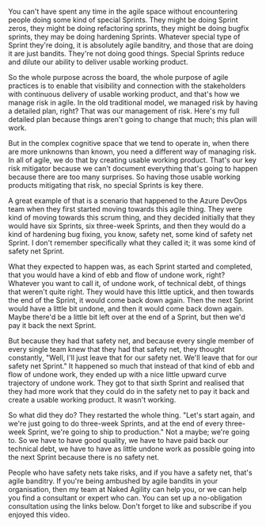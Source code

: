 You can't have spent any time in the agile space without encountering people doing some kind of special Sprints. They might be doing Sprint zeros, they might be doing refactoring sprints, they might be doing bugfix sprints, they may be doing hardening Sprints. Whatever special type of Sprint they're doing, it is absolutely agile banditry, and those that are doing it are just bandits. They're not doing good things. Special Sprints reduce and dilute our ability to deliver usable working product. 

So the whole purpose across the board, the whole purpose of agile practices is to enable that visibility and connection with the stakeholders with continuous delivery of usable working product, and that's how we manage risk in agile. In the old traditional model, we managed risk by having a detailed plan, right? That was our management of risk. Here's my full detailed plan because things aren't going to change that much; this plan will work. 

But in the complex cognitive space that we tend to operate in, when there are more unknowns than known, you need a different way of managing risk. In all of agile, we do that by creating usable working product. That's our key risk mitigator because we can't document everything that's going to happen because there are too many surprises. So having those usable working products mitigating that risk, no special Sprints is key there. 

A great example of that is a scenario that happened to the Azure DevOps team when they first started moving towards this agile thing. They were kind of moving towards this scrum thing, and they decided initially that they would have six Sprints, six three-week Sprints, and then they would do a kind of hardening bug fixing, you know, safety net, some kind of safety net Sprint. I don't remember specifically what they called it; it was some kind of safety net Sprint. 

What they expected to happen was, as each Sprint started and completed, that you would have a kind of ebb and flow of undone work, right? Whatever you want to call it, of undone work, of technical debt, of things that weren't quite right. They would have this little uptick, and then towards the end of the Sprint, it would come back down again. Then the next Sprint would have a little bit undone, and then it would come back down again. Maybe there'd be a little bit left over at the end of a Sprint, but then we'd pay it back the next Sprint. 

But because they had that safety net, and because every single member of every single team knew that they had that safety net, they thought constantly, "Well, I'll just leave that for our safety net. We'll leave that for our safety net Sprint." It happened so much that instead of that kind of ebb and flow of undone work, they ended up with a nice little upward curve trajectory of undone work. They got to that sixth Sprint and realised that they had more work that they could do in the safety net to pay it back and create a usable working product. It wasn't working. 

So what did they do? They restarted the whole thing. "Let's start again, and we're just going to do three-week Sprints, and at the end of every three-week Sprint, we're going to ship to production." Not a maybe; we're going to. So we have to have good quality, we have to have paid back our technical debt, we have to have as little undone work as possible going into the next Sprint because there is no safety net. 

People who have safety nets take risks, and if you have a safety net, that's agile banditry. If you're being ambushed by agile bandits in your organisation, then my team at Naked Agility can help you, or we can help you find a consultant or expert who can. You can set up a no-obligation consultation using the links below. Don't forget to like and subscribe if you enjoyed this video.